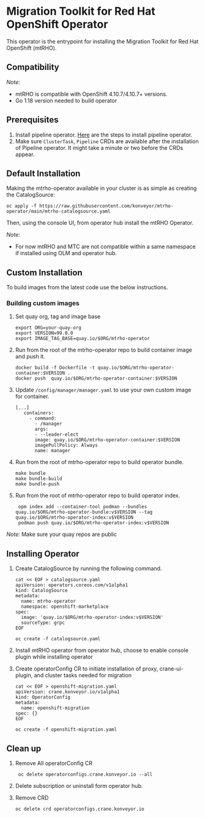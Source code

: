 # Migration Toolkit for Red Hat OpenShift Operator
This operator is the entrypoint for installing the Migration Toolkit for Red Hat OpenShift (mtRHO).

## Compatibility

*Note:*
- mtRHO is compatible with OpenShift 4.10.7/4.10.7+ versions.
- Go 1.18 version needed to build operator

## Prerequisites

1. Install pipeline operator. [Here](https://docs.openshift.com/container-platform/4.10/cicd/pipelines/installing-pipelines.html) are the steps to install pipeline operator.
2. Make sure `ClusterTask`, `Pipeline` CRDs are available after the installation of Pipeline operator. It might take a minute or two before the CRDs appear.

## Default Installation

Making the mtrho-operator available in your cluster is as simple as creating the CatalogSource:

```
oc apply -f https://raw.githubusercontent.com/konveyor/mtrho-operator/main/mtrho-catalogsource.yaml
```
Then, using the console UI, from operator hub install the mtRHO Operator.

*Note:* 
- For now mtRHO and MTC are not compatible within a same namespace if installed using OLM and operator hub. 

## Custom Installation

To build images from the latest code use the below instructions. 

### Building custom images

1. Set quay org, tag and image base 

    ```shell script
    export ORG=your-quay-org
    export VERSION=99.0.0
    export IMAGE_TAG_BASE=quay.io/$ORG/mtrho-operator
    ```

2. Run from the root of the mtrho-operator repo to build container image and push it.

    ```shell script
    docker build -f Dockerfile -t quay.io/$ORG/mtrho-operator-container:$VERSION .
    docker push  quay.io/$ORG/mtrho-operator-container:$VERSION
    ```
   
3. Update `/config/manager/manager.yaml` to use your own custom image for container.

    ```shell script
    [...]
       containers:
         - command:
           - /manager
           args:
           - --leader-elect
           image: quay.io/$ORG/mtrho-operator-container:$VERSION
           imagePullPolicy: Always
           name: manager
    ```
    
4. Run from the root of mtrho-operator repo to build operator bundle.
    ```shell script
    make bundle
    make bundle-build
    make bundle-push
   ```
5. Run from the root of mtrho-operator repo to build operator index.
   ```
    opm index add --container-tool podman --bundles quay.io/$ORG/mtrho-operator-bundle:v$VERSION --tag quay.io/$ORG/mtrho-operator-index:v$VERSION
    podman push quay.io/$ORG/mtrho-operator-index:v$VERSION
    ```

*Note:* Make sure your quay repos are public

## Installing Operator

1. Create CatalogSource by running the following command. 
    
    ```shell script
    cat << EOF > catalogsource.yaml
    apiVersion: operators.coreos.com/v1alpha1
    kind: CatalogSource
    metadata:
      name: mtrho-operator
      namespace: openshift-marketplace
    spec:
      image: 'quay.io/$ORG/mtrho-operator-index:v$VERSION'
      sourceType: grpc
    EOF
    
    oc create -f catalogsource.yaml
    ```

2. Install mtRHO operator from operator hub, choose to enable console plugin while installing operator
3. Create operatorConfig CR to initiate installation of proxy, crane-ui-plugin, and cluster tasks needed for migration
    ```shell script
    cat << EOF > openshift-migration.yaml
    apiVersion: crane.konveyor.io/v1alpha1
    kind: OperatorConfig
    metadata:
      name: openshift-migration
    spec: {}
    EOF
    
    oc create -f openshift-migration.yaml
    ```
  
## Clean up

1. Remove All operatorConfig CR
    
    ```shell script
     oc delete operatorconfigs.crane.konveyor.io --all
    ```
2. Delete subscription or uninstall form operator hub.
3. Remove CRD
    ```shell script
    oc delete crd operatorconfigs.crane.konveyor.io
    ```
